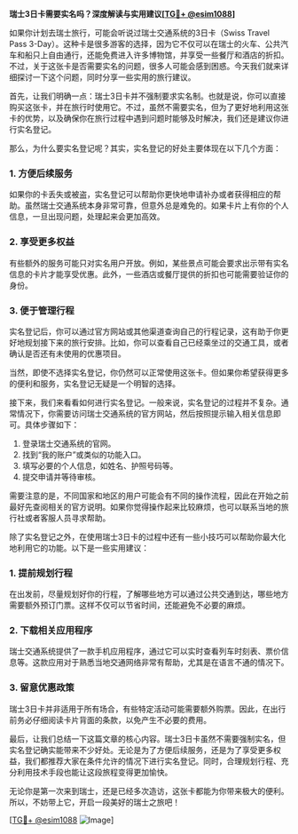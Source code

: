 **瑞士3日卡需要实名吗？深度解读与实用建议[[TG💪+ @esim1088](https://t.me/s/esim1088)]**

如果你计划去瑞士旅行，可能会听说过瑞士交通系统的3日卡（Swiss Travel Pass 3-Day）。这种卡是很多游客的选择，因为它不仅可以在瑞士的火车、公共汽车和船只上自由通行，还能免费进入许多博物馆，并享受一些餐厅和酒店的折扣。不过，关于这张卡是否需要实名的问题，很多人可能会感到困惑。今天我们就来详细探讨一下这个问题，同时分享一些实用的旅行建议。

首先，让我们明确一点：瑞士3日卡并不强制要求实名制。也就是说，你可以直接购买这张卡，并在旅行时使用它。不过，虽然不需要实名，但为了更好地利用这张卡的优势，以及确保你在旅行过程中遇到问题时能够及时解决，我们还是建议你进行实名登记。

那么，为什么要实名登记呢？其实，实名登记的好处主要体现在以下几个方面：

### 1. **方便后续服务**
   如果你的卡丢失或被盗，实名登记可以帮助你更快地申请补办或者获得相应的帮助。虽然瑞士交通系统本身非常可靠，但意外总是难免的。如果卡片上有你的个人信息，一旦出现问题，处理起来会更加高效。

### 2. **享受更多权益**
   有些额外的服务可能只对实名用户开放。例如，某些景点可能会要求出示带有实名信息的卡片才能享受优惠。此外，一些酒店或餐厅提供的折扣也可能需要验证你的身份。

### 3. **便于管理行程**
   实名登记后，你可以通过官方网站或其他渠道查询自己的行程记录，这有助于你更好地规划接下来的旅行安排。比如，你可以查看自己已经乘坐过的交通工具，或者确认是否还有未使用的优惠项目。

当然，即使不选择实名登记，你仍然可以正常使用这张卡。但如果你希望获得更多的便利和服务，实名登记无疑是一个明智的选择。

接下来，我们来看看如何进行实名登记。一般来说，实名登记的过程并不复杂。通常情况下，你需要访问瑞士交通系统的官方网站，然后按照提示输入相关信息即可。具体步骤如下：

1. 登录瑞士交通系统的官网。
2. 找到“我的账户”或类似的功能入口。
3. 填写必要的个人信息，如姓名、护照号码等。
4. 提交申请并等待审核。

需要注意的是，不同国家和地区的用户可能会有不同的操作流程，因此在开始之前最好先查阅相关的官方说明。如果你觉得操作起来比较麻烦，也可以联系当地的旅行社或者客服人员寻求帮助。

除了实名登记之外，在使用瑞士3日卡的过程中还有一些小技巧可以帮助你最大化地利用它的功能。以下是一些实用建议：

### 1. **提前规划行程**
   在出发前，尽量规划好你的行程，了解哪些地方可以通过公共交通到达，哪些地方需要额外预订门票。这样不仅可以节省时间，还能避免不必要的麻烦。

### 2. **下载相关应用程序**
   瑞士交通系统提供了一款手机应用程序，通过它可以实时查看列车时刻表、票价信息等。这款应用对于熟悉当地交通网络非常有帮助，尤其是在语言不通的情况下。

### 3. **留意优惠政策**
   瑞士3日卡并非适用于所有场合，有些特定活动可能需要额外购票。因此，在出行前务必仔细阅读卡片背面的条款，以免产生不必要的费用。

最后，让我们总结一下这篇文章的核心内容。瑞士3日卡虽然不需要强制实名，但实名登记确实能带来不少好处。无论是为了方便后续服务，还是为了享受更多权益，我们都推荐大家在条件允许的情况下进行实名登记。同时，合理规划行程、充分利用技术手段也能让这段旅程变得更加愉快。

无论你是第一次来到瑞士，还是已经多次造访，这张卡都能为你带来极大的便利。所以，不妨带上它，开启一段美好的瑞士之旅吧！

[[TG💪+ @esim1088](https://t.me/s/esim1088) ![Image](https://i.postimg.cc/4NQfJmqS/Snipaste-2025-05-13-00-14-12.png)]